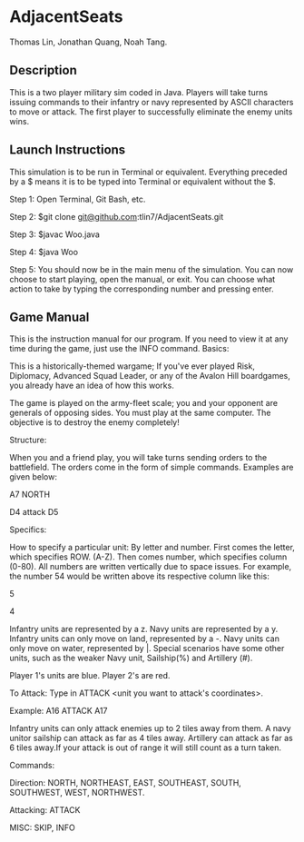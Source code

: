 # AdjacentSeats

Thomas Lin, Jonathan Quang, Noah Tang.

## Description
This is a two player military sim coded in Java. Players will take turns issuing commands to their infantry or navy represented by ASCII characters to move or attack. The first  player to successfully eliminate the enemy units wins.

## Launch Instructions
This simulation is to be run in Terminal or equivalent. Everything preceded by a $ means it is to be typed into Terminal or equivalent without the $.

Step 1: Open Terminal, Git Bash, etc.

Step 2: $git clone git@github.com:tlin7/AdjacentSeats.git

Step 3: $javac Woo.java

Step 4: $java Woo

Step 5: You should now be in the main menu of the simulation. You can now choose to start playing, open the manual, or exit. You can choose what action to take by typing the corresponding number and pressing enter. 

## Game Manual

This is the instruction manual for our program. If you need to view it at any time during the game, just use the INFO command.
Basics:

This is a historically-themed wargame; If you've ever played Risk, Diplomacy, Advanced Squad Leader, or any of the Avalon Hill boardgames, you already have an idea of how this works.

The game is played on the army-fleet scale; you and your opponent are generals of opposing sides. You must play at the same computer. The objective is to destroy the enemy completely!

Structure:

When you and a friend play, you will take turns sending orders to the battlefield. The orders come in the form of simple commands. Examples are given below:

A7 NORTH

D4 attack D5

Specifics:

How to specify a particular unit: By letter and number. First comes the letter, which specifies ROW. (A-Z). Then comes number, which specifies column (0-80). All numbers are written vertically due to space issues. For example, the number 54 would be written above its respective column like this:

5

4

Infantry units are represented by a z. Navy units are represented by a y. Infantry units can only move on land, represented by a -. Navy units can only move on water, represented by |. Special scenarios have some other units, such as the weaker Navy unit, Sailship(%) and Artillery (#).

Player 1's units are blue. Player 2's are red.

To Attack: Type in <your attacking unit coordinates> ATTACK <unit you want to attack's coordinates>.

Example: A16 ATTACK A17

Infantry units can only attack enemies up to 2 tiles away from them. A navy unitor sailship can attack as far as 4 tiles away. Artillery can attack as far as 6 tiles away.If your attack is out of range it will still count as a turn taken.

Commands:

Direction: NORTH, NORTHEAST, EAST, SOUTHEAST, SOUTH, SOUTHWEST, WEST, NORTHWEST.

Attacking: ATTACK

MISC: SKIP, INFO
